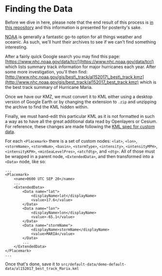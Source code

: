 # Finding the Data

Before we dive in here, please note that the end result of this process is [in this repository](https://github.com/AaronPlave/common-mapping-client-walkthrough/blob/master/src/default-data/demo-default-data/al152017_best_track_Maria.kml) and this information is presented for posterity's sake.

[NOAA](http://www.noaa.gov/) is generally a fantastic go-to option for all things weather and oceanic. As such, we'll hunt their archives to see if we can't find something interesting.

After a fairly quick Google search you may find this page: [https://www.nhc.noaa.gov/data/tcr/](https://www.nhc.noaa.gov/data/tcr/) which lists summary track information for major hurricanes each year. After some more investigation, you'll then find: [http://www.nhc.noaa.gov/gis/best\_track/al152017\_best\_track.kmz](http://www.nhc.noaa.gov/gis/best_track/al152017_best_track.kmz) which is the best track summary of Hurricane Maria.

Once we have our KMZ, we must convert it to KML either using a desktop version of Google Earth or by changing the extension to `.zip` and unzipping the archive to find the KML hidden within.

Finally, we must hand-edit this particular KML as it is not formatted in such a way as to have all the great additional data read by Openlayers or Cesium. For reference, these changes are made following the [KML spec for custom data](https://developers.google.com/kml/documentation/extendeddata).

For each `<Placemark>` there is a set of custom nodes: `<lat>`, `<lon>`, `<stormName>`, `<stormNum>`, `<basin>`, `<stormType>`, `<intensity>`, `<intensityMPH>`, `<intensityKPH>`, `<minSeaLevelPres>`, `<atcfdtg>`, and `<dtg>`. All of those must be wrapped in a parent node, `<ExtendedData>`, and then transformed into a `<Data>` node, like so:

```
...
<Placemark>
    <name>0600 UTC SEP 20</name>
    ...
    <ExtendedData>
        <Data name="lat">
            <displayName>lat</displayName>
            <value>17.6</value>
        </Data>
        <Data name="lon">
            <displayName>lon</displayName>
            <value>-65.1</value>
        </Data>
        <Data name="stormName">
            <displayName>stormName</displayName>
            <value>MARIA</value>
        </Data>
        ...
    </ExtendedData>
</Placemark>
...
```

Once that's done, save it to `src/default-data/demo-default-data/al152017_best_track_Maria.kml`


